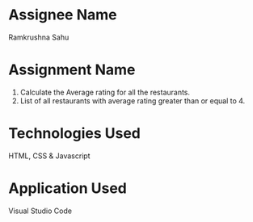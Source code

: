 # Assignee Name
Ramkrushna Sahu
# Assignment Name
1. Calculate the Average rating for all the restaurants. 
2. List of all restaurants with average rating greater than or equal to 4.
# Technologies Used
HTML, CSS & Javascript
# Application Used
Visual Studio Code
